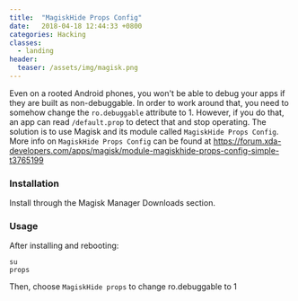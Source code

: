 ```yaml
---
title:  "MagiskHide Props Config"
date:   2018-04-18 12:44:33 +0800
categories: Hacking
classes:
  - landing
header:
  teaser: /assets/img/magisk.png
---
```


Even on a rooted Android phones, you won't be able to debug your apps if they are built as non-debuggable. In order to work around that, you need to somehow change the `ro.debuggable` attribute to 1. However, if you do that, an app can read `/default.prop` to detect that and stop operating. The solution is to use Magisk and its module called `MagiskHide Props Config`. More info on `MagiskHide Props Config` can be found at https://forum.xda-developers.com/apps/magisk/module-magiskhide-props-config-simple-t3765199

### Installation
Install through the Magisk Manager Downloads section.

### Usage
After installing and rebooting:
```
su
props
```
Then, choose `MagiskHide props` to change ro.debuggable to 1
